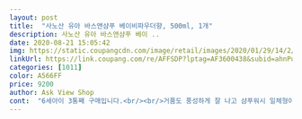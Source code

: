 ```yaml
---
layout: post 
title:  "사노산 유아 바스앤샴푸 베이비파우더향, 500ml, 1개" 
description: 사노산 유아 바스앤샴푸 베이 ..
date: 2020-08-21 15:05:42 
img: https://static.coupangcdn.com/image/retail/images/2020/01/29/14/2/ba3040f2-e478-4075-bef8-c11ef28c8f18.jpg 
linkUrl: https://link.coupang.com/re/AFFSDP?lptag=AF3600438&subid=ahnPublicAsk&pageKey=1257376874&itemId=2211873869&vendorItemId=70209665167&traceid=V0-113-1603ebe5e488a254 
categories: [1011] 
color: A566FF 
price: 9200 
author: Ask View Shop 
cont:  "6세아이 3통째 구매입니다.<br/><br/>거품도 풍성하게 잘 나고 샴푸워시 일체형이라 편하게 쓰고 있어요<br/>거품은 두번펌핑으로 아기욕조 거품목욕 가능할 정도에요<br/>고민 1도 없이 선택했어요<br/>그냥 그렇게 쓰고 있어요ㅎ<br/>근데 펌핑꼭지가 조금.<br/>.<br/><br/>늘 쓰고 있는 제품.<br/> 자극적이지 않고 거품도 향기도 적당하고 좋네요<br/>다른 제품 이것저것 갈아타다가 지인 추천받아서 사봤는데, 은은한 향과 자극없는 부분이 좋아서 계속 사고 있어요.<br/><br/>보습이 잘 되어서 그런지 아직 린스 필요성은 못느껴요.<br/><br/>사노산 튼살크림으로 튼살 하나도 없이 임신기간을 보내서<br/>아무래도 펌핑하다가 오른쪽방향으로 조금 돌아 잠기나보아요<br/>올인원이라서 머리 감고 바디도 같이 써서 편하고,<br/>왼쪽 방향으로 조금 돌려주면 잘 되길래<br/>용기 비교해보니 기존에 쓰던 제품에서 리뉴얼 되었나봐요.<br/><br/>은은한 향이 머리카락 마른 후에도 남아있어서<br/>이 제품 계속 사용하는 제일 큰 이유에요^^<br/>잘 눌리다가 한번씩 안 눌리면  왼쪽 방향으로 다시 돌려줘야 눌리고 그래요.<br/>.<br/><br/>재구매의사 있습니당ㅎ<br/>저는 쭉 사용하던거라 거부감은 없었는데<br/>조금 독특한 향인데.<br/>.<br/><br/>처음에 아기꺼 맞냐고 되물으셨었어요ㅎ<br/>처음엔 갑자기 안 눌리고 안 나와서 당황스러웠는데<br/>친정엄마께서는 아가아가한 향이 아니라서<br/>특별히 트러블있거나, 향이 딱히 거슬리진 않아서 잘 쓰고 있어요<br/>향은 베이비파우더향이라기보다는.<br/>.<br/><br/>" 
---
```

